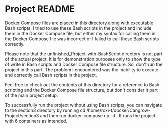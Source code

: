 # Project README

Docker Compose files are placed in this directory along with executable Bash scripts. I tried to use these Bash scripts in the project and include them in the Docker Compose file, but either my syntax for calling them in the Docker Compose file was incorrect or I failed to call these Bash scripts correctly.

Please note that the unfinished_Project-with-BashScript directory is not part of the actual project. It is for demonstration purposes only to show the type of write in Bash scripts and Docker Compose file structure. So, don't run the project in this part. The problem I encountered was the inability to execute and correctly call Bash scripts in the project.

Feel free to check out the contents of this directory for a reference to Bash scripting and the Docker Compose file structure, but don't consider it part of the main project setup.

To successfully run the project without using Bash scripts, you can navigate to the section3 directory by running cd /home/roxi-t/docker/Cangrow-Project/section3 and then run docker-compose up -d . It runs the project with 6 containers as intended.
